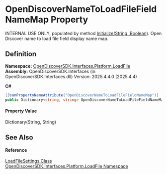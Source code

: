 # OpenDiscoverNameToLoadFileFieldNameMap Property


INTERNAL USE ONLY, populated by method <a href="512b1d86-a979-8426-51b8-637c0a7b2f21">Initialize(String, Boolean)</a>. Open Discover name to load file field display name map.



## Definition
**Namespace:** <a href="64ba929d-e4db-0192-acbb-9e65aff4a599">OpenDiscoverSDK.Interfaces.Platform.LoadFile</a>  
**Assembly:** OpenDiscoverSDK.Interfaces (in OpenDiscoverSDK.Interfaces.dll) Version: 2025.4.4.0 (2025.4.4)

**C#**
``` C#
[JsonPropertyNameAttribute("OpenDiscoverNameToLoadFileFieldNameMap")]
public Dictionary<string, string> OpenDiscoverNameToLoadFileFieldNameMap { get; set; }
```



#### Property Value
Dictionary(String, String)

## See Also


#### Reference
<a href="ee220e30-2094-dd55-5185-7f3f158d4dbf">LoadFileSettings Class</a>  
<a href="64ba929d-e4db-0192-acbb-9e65aff4a599">OpenDiscoverSDK.Interfaces.Platform.LoadFile Namespace</a>  
